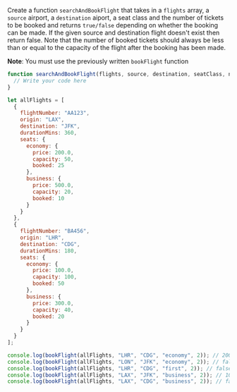 Create a function `searchAndBookFlight` that takes in a `flights` array, a `source` airport, a `destination` aiport, a seat class and the number of tickets to be booked and returns `true/false` depending on whether the booking can be made.
If the given source and destination flight doesn't exist then return false.
Note that the number of booked tickets should always be less than or equal to the capacity of the flight after the booking has been made.

**Note**: You must use the previously written `bookFlight` function

```js
function searchAndBookFlight(flights, source, destination, seatClass, numTickets) {
  // Write your code here
}

let allFlights = [
  {
    flightNumber: "AA123",
    origin: "LAX",
    destination: "JFK",
    durationMins: 360,
    seats: {
      economy: {
        price: 200.0,
        capacity: 50,
        booked: 25
      },
      business: {
        price: 500.0,
        capacity: 20,
        booked: 10
      }
    }
  },
  {
    flightNumber: "BA456",
    origin: "LHR",
    destination: "CDG",
    durationMins: 180,
    seats: {
      economy: {
        price: 100.0,
        capacity: 100,
        booked: 50
      },
      business: {
        price: 300.0,
        capacity: 40,
        booked: 20
      }
    }
  }
];

console.log(bookFlight(allFlights, "LHR", "CDG", "economy", 2)); // 200.0
console.log(bookFlight(allFlights, "LON", "JFK", "economy", 2)); // false
console.log(bookFlight(allFlights, "LHR", "CDG", "first", 2)); // false
console.log(bookFlight(allFlights, "LAX", "JFK", "business", 2)); // 1000.0
console.log(bookFlight(allFlights, "LAX", "CDG", "business", 2)); // false
```
